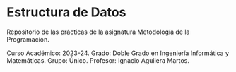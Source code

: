 # Estructura de Datos
Repositorio de las prácticas de la asignatura Metodología de la Programación.

Curso Académico: 2023-24.
Grado: Doble Grado en Ingeniería Informática y Matemáticas.
Grupo: Único.
Profesor: Ignacio Aguilera Martos.
